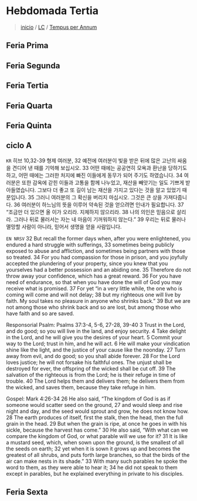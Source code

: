# Hebdomada Tertia
> [inicio](../README.md) / [LC](../LC.md) / [Tempus per Annum](./LH.md)

## Feria Prima

## Feria Segunda

## Feria Tertia

## Feria Quarta

## Feria Quinta

## ciclo A
`KR` 히브 10,32-39
형제 여러분, 32 예전에 여러분이 빛을 받은 뒤에
많은 고난의 싸움을 견디어 낸 때를 기억해 보십시오.
33 어떤 때에는 공공연히 모욕과 환난을 당하기도 하고,
어떤 때에는 그러한 처지에 빠진 이들에게 동무가 되어 주기도 하였습니다.
34 여러분은 또한 감옥에 갇힌 이들과 고통을 함께 나누었고,
재산을 빼앗기는 일도 기쁘게 받아들였습니다.
그보다 더 좋고 또 길이 남는 재산을 가지고 있다는 것을 알고 있었기 때문입니다.
35 그러니 여러분의 그 확신을 버리지 마십시오.
그것은 큰 상을 가져다줍니다.
36 여러분이 하느님의 뜻을 이루어 약속된 것을 얻으려면 인내가 필요합니다.
37 “조금만 더 있으면 올 이가 오리라. 지체하지 않으리라.
38 나의 의인은 믿음으로 살리라.
그러나 뒤로 물러서는 자는 내 마음이 기꺼워하지 않는다.”
39 우리는 뒤로 물러나 멸망할 사람이 아니라,
믿어서 생명을 얻을 사람입니다.


`EN NRSV` 32 But recall the former days when, after you were enlightened, you endured a hard struggle with sufferings, 
33 sometimes being publicly exposed to abuse and affliction, and sometimes being partners with those so treated. 
34 For you had compassion for those in prison, and you joyfully accepted the plundering of your property, since you knew that you yourselves had a better possession and an abiding one. 
35 Therefore do not throw away your confidence, which has a great reward. 
36 For you have need of endurance, so that when you have done the will of God you may receive what is promised. 
37 For yet “in a very little while, the one who is coming will come and will not delay; 
38 but my righteous one will live by faith. My soul takes no pleasure in anyone who shrinks back.” 
39 But we are not among those who shrink back and so are lost, but among those who have faith and so are saved.

Responsorial Psalm: Psalms 37:3-4, 5-6, 27-28, 39-40
3 Trust in the Lord, and do good; so you will live in the land, and enjoy security. 
4 Take delight in the Lord, and he will give you the desires of your heart. 
5 Commit your way to the Lord; trust in him, and he will act. 
6 He will make your vindication shine like the light, and the justice of your cause like the noonday. 
27 Turn away from evil, and do good; so you shall abide forever. 
28 For the Lord loves justice; he will not forsake his faithful ones. The unjust shall be destroyed for ever, the offspring of the wicked shall be cut off. 
39 The salvation of the righteous is from the Lord; he is their refuge in time of trouble. 
40 The Lord helps them and delivers them; he delivers them from the wicked, and saves them, because they take refuge in him.

Gospel: Mark 4:26-34
26 He also said, “The kingdom of God is as if someone would scatter seed on the ground, 
27 and would sleep and rise night and day, and the seed would sprout and grow, he does not know how. 
28 The earth produces of itself, first the stalk, then the head, then the full grain in the head. 
29 But when the grain is ripe, at once he goes in with his sickle, because the harvest has come.” 
30 He also said, “With what can we compare the kingdom of God, or what parable will we use for it? 
31 It is like a mustard seed, which, when sown upon the ground, is the smallest of all the seeds on earth; 
32 yet when it is sown it grows up and becomes the greatest of all shrubs, and puts forth large branches, so that the birds of the air can make nests in its shade.” 
33 With many such parables he spoke the word to them, as they were able to hear it; 
34 he did not speak to them except in parables, but he explained everything in private to his disciples.



## Feria Sexta
